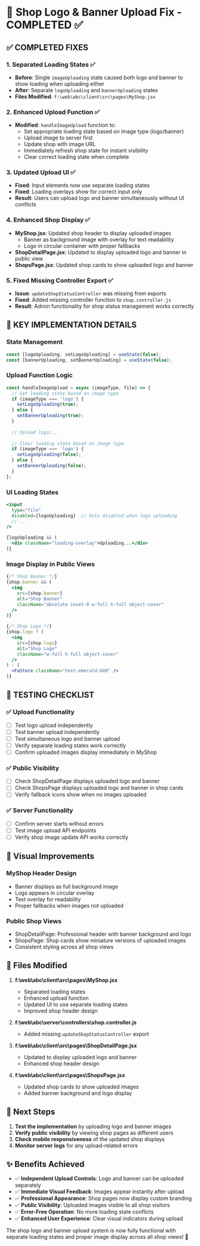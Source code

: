 # 🏪 Shop Logo & Banner Upload Fix - COMPLETED ✅

## ✅ COMPLETED FIXES

### 1. **Separated Loading States** ✅
- **Before**: Single `imageUploading` state caused both logo and banner to show loading when uploading either
- **After**: Separate `logoUploading` and `bannerUploading` states
- **Files Modified**: `f:\web\abc\client\src\pages\MyShop.jsx`

### 2. **Enhanced Upload Function** ✅
- **Modified**: `handleImageUpload` function to:
  - Set appropriate loading state based on image type (logo/banner)
  - Upload image to server first
  - Update shop with image URL
  - Immediately refresh shop state for instant visibility
  - Clear correct loading state when complete

### 3. **Updated Upload UI** ✅
- **Fixed**: Input elements now use separate loading states
- **Fixed**: Loading overlays show for correct input only
- **Result**: Users can upload logo and banner simultaneously without UI conflicts

### 4. **Enhanced Shop Display** ✅
- **MyShop.jsx**: Updated shop header to display uploaded images
  - Banner as background image with overlay for text readability
  - Logo in circular container with proper fallbacks
- **ShopDetailPage.jsx**: Updated to display uploaded logo and banner in public view
- **ShopsPage.jsx**: Updated shop cards to show uploaded logo and banner

### 5. **Fixed Missing Controller Export** ✅
- **Issue**: `updateShopStatusController` was missing from exports
- **Fixed**: Added missing controller function to `shop.controller.js`
- **Result**: Admin functionality for shop status management works correctly

## 🎯 KEY IMPLEMENTATION DETAILS

### **State Management**
```javascript
const [logoUploading, setLogoUploading] = useState(false);
const [bannerUploading, setBannerUploading] = useState(false);
```

### **Upload Function Logic**
```javascript
const handleImageUpload = async (imageType, file) => {
  // Set loading state based on image type
  if (imageType === 'logo') {
    setLogoUploading(true);
  } else {
    setBannerUploading(true);
  }
  
  // Upload logic...
  
  // Clear loading state based on image type
  if (imageType === 'logo') {
    setLogoUploading(false);
  } else {
    setBannerUploading(false);
  }
};
```

### **UI Loading States**
```jsx
<input
  type="file"
  disabled={logoUploading}  // Only disabled when logo uploading
  // ...
/>

{logoUploading && (
  <div className="loading-overlay">Uploading...</div>
)}
```

### **Image Display in Public Views**
```jsx
{/* Shop Banner */}
{shop.banner && (
  <img 
    src={shop.banner} 
    alt="Shop Banner" 
    className="absolute inset-0 w-full h-full object-cover"
  />
)}

{/* Shop Logo */}
{shop.logo ? (
  <img 
    src={shop.logo} 
    alt="Shop Logo" 
    className="w-full h-full object-cover"
  />
) : (
  <FaStore className="text-emerald-600" />
)}
```

## 🧪 TESTING CHECKLIST

### ✅ **Upload Functionality**
- [ ] Test logo upload independently 
- [ ] Test banner upload independently
- [ ] Test simultaneous logo and banner upload
- [ ] Verify separate loading states work correctly
- [ ] Confirm uploaded images display immediately in MyShop

### ✅ **Public Visibility**
- [ ] Check ShopDetailPage displays uploaded logo and banner
- [ ] Check ShopsPage displays uploaded logo and banner in shop cards
- [ ] Verify fallback icons show when no images uploaded

### ✅ **Server Functionality**
- [ ] Confirm server starts without errors
- [ ] Test image upload API endpoints
- [ ] Verify shop image update API works correctly

## 🎨 **Visual Improvements**

### **MyShop Header Design**
- Banner displays as full background image
- Logo appears in circular overlay
- Text overlay for readability
- Proper fallbacks when images not uploaded

### **Public Shop Views**
- ShopDetailPage: Professional header with banner background and logo
- ShopsPage: Shop cards show miniature versions of uploaded images
- Consistent styling across all shop views

## 🔧 **Files Modified**

1. **f:\web\abc\client\src\pages\MyShop.jsx**
   - Separated loading states
   - Enhanced upload function
   - Updated UI to use separate loading states
   - Improved shop header design

2. **f:\web\abc\server\controllers\shop.controller.js**
   - Added missing `updateShopStatusController` export

3. **f:\web\abc\client\src\pages\ShopDetailPage.jsx**
   - Updated to display uploaded logo and banner
   - Enhanced shop header design

4. **f:\web\abc\client\src\pages\ShopsPage.jsx**
   - Updated shop cards to show uploaded images
   - Added banner background and logo display

## 🚀 **Next Steps**

1. **Test the implementation** by uploading logo and banner images
2. **Verify public visibility** by viewing shop pages as different users
3. **Check mobile responsiveness** of the updated shop displays
4. **Monitor server logs** for any upload-related errors

## ✨ **Benefits Achieved**

- ✅ **Independent Upload Controls**: Logo and banner can be uploaded separately
- ✅ **Immediate Visual Feedback**: Images appear instantly after upload
- ✅ **Professional Appearance**: Shop pages now display custom branding
- ✅ **Public Visibility**: Uploaded images visible to all shop visitors
- ✅ **Error-Free Operation**: No more loading state conflicts
- ✅ **Enhanced User Experience**: Clear visual indicators during upload

The shop logo and banner upload system is now fully functional with separate loading states and proper image display across all shop views! 🎉
